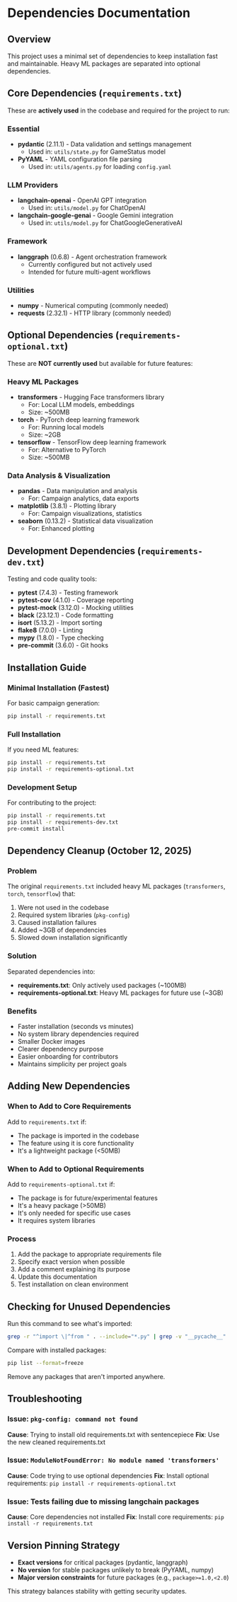# Dependencies Documentation

## Overview

This project uses a minimal set of dependencies to keep installation fast and maintainable. Heavy ML packages are separated into optional dependencies.

## Core Dependencies (`requirements.txt`)

These are **actively used** in the codebase and required for the project to run:

### Essential
- **pydantic** (2.11.1) - Data validation and settings management
  - Used in: `utils/state.py` for GameStatus model
- **PyYAML** - YAML configuration file parsing
  - Used in: `utils/agents.py` for loading `config.yaml`

### LLM Providers
- **langchain-openai** - OpenAI GPT integration
  - Used in: `utils/model.py` for ChatOpenAI
- **langchain-google-genai** - Google Gemini integration
  - Used in: `utils/model.py` for ChatGoogleGenerativeAI

### Framework
- **langgraph** (0.6.8) - Agent orchestration framework
  - Currently configured but not actively used
  - Intended for future multi-agent workflows

### Utilities
- **numpy** - Numerical computing (commonly needed)
- **requests** (2.32.1) - HTTP library (commonly needed)

## Optional Dependencies (`requirements-optional.txt`)

These are **NOT currently used** but available for future features:

### Heavy ML Packages
- **transformers** - Hugging Face transformers library
  - For: Local LLM models, embeddings
  - Size: ~500MB
- **torch** - PyTorch deep learning framework
  - For: Running local models
  - Size: ~2GB
- **tensorflow** - TensorFlow deep learning framework
  - For: Alternative to PyTorch
  - Size: ~500MB

### Data Analysis & Visualization
- **pandas** - Data manipulation and analysis
  - For: Campaign analytics, data exports
- **matplotlib** (3.8.1) - Plotting library
  - For: Campaign visualizations, statistics
- **seaborn** (0.13.2) - Statistical data visualization
  - For: Enhanced plotting

## Development Dependencies (`requirements-dev.txt`)

Testing and code quality tools:

- **pytest** (7.4.3) - Testing framework
- **pytest-cov** (4.1.0) - Coverage reporting
- **pytest-mock** (3.12.0) - Mocking utilities
- **black** (23.12.1) - Code formatting
- **isort** (5.13.2) - Import sorting
- **flake8** (7.0.0) - Linting
- **mypy** (1.8.0) - Type checking
- **pre-commit** (3.6.0) - Git hooks

## Installation Guide

### Minimal Installation (Fastest)
For basic campaign generation:
```bash
pip install -r requirements.txt
```

### Full Installation
If you need ML features:
```bash
pip install -r requirements.txt
pip install -r requirements-optional.txt
```

### Development Setup
For contributing to the project:
```bash
pip install -r requirements.txt
pip install -r requirements-dev.txt
pre-commit install
```

## Dependency Cleanup (October 12, 2025)

### Problem
The original `requirements.txt` included heavy ML packages (`transformers`, `torch`, `tensorflow`) that:
1. Were not used in the codebase
2. Required system libraries (`pkg-config`)
3. Caused installation failures
4. Added ~3GB of dependencies
5. Slowed down installation significantly

### Solution
Separated dependencies into:
- **requirements.txt**: Only actively used packages (~100MB)
- **requirements-optional.txt**: Heavy ML packages for future use (~3GB)

### Benefits
- Faster installation (seconds vs minutes)
- No system library dependencies required
- Smaller Docker images
- Clearer dependency purpose
- Easier onboarding for contributors
- Maintains simplicity per project goals

## Adding New Dependencies

### When to Add to Core Requirements
Add to `requirements.txt` if:
- The package is imported in the codebase
- The feature using it is core functionality
- It's a lightweight package (<50MB)

### When to Add to Optional Requirements
Add to `requirements-optional.txt` if:
- The package is for future/experimental features
- It's a heavy package (>50MB)
- It's only needed for specific use cases
- It requires system libraries

### Process
1. Add the package to appropriate requirements file
2. Specify exact version when possible
3. Add a comment explaining its purpose
4. Update this documentation
5. Test installation on clean environment

## Checking for Unused Dependencies

Run this command to see what's imported:
```bash
grep -r "^import \|^from " . --include="*.py" | grep -v "__pycache__" | sort -u
```

Compare with installed packages:
```bash
pip list --format=freeze
```

Remove any packages that aren't imported anywhere.

## Troubleshooting

### Issue: `pkg-config: command not found`
**Cause**: Trying to install old requirements.txt with sentencepiece
**Fix**: Use the new cleaned requirements.txt

### Issue: `ModuleNotFoundError: No module named 'transformers'`
**Cause**: Code trying to use optional dependencies
**Fix**: Install optional requirements: `pip install -r requirements-optional.txt`

### Issue: Tests failing due to missing langchain packages
**Cause**: Core dependencies not installed
**Fix**: Install core requirements: `pip install -r requirements.txt`

## Version Pinning Strategy

- **Exact versions** for critical packages (pydantic, langgraph)
- **No version** for stable packages unlikely to break (PyYAML, numpy)
- **Major version constraints** for future packages (e.g., `package>=1.0,<2.0`)

This strategy balances stability with getting security updates.

